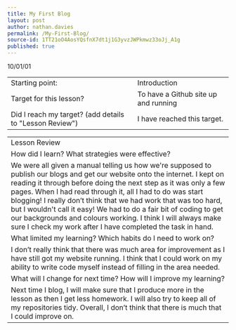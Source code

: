 ```yaml
---
title: My First Blog
layout: post
author: nathan.davies
permalink: /My-First-Blog/
source-id: 1TT21oO4AosYQsfnX7dt1j1G3yvzJWPkmwz33oJj_A1g
published: true
---
```


10/01/01


<table>
  <tr>
    <td>Starting point:</td>
    <td>Introduction</td>
  </tr>
  <tr>
    <td>Target for this lesson?</td>
    <td>To have a Github site up and running</td>
  </tr>
  <tr>
    <td>Did I reach my target? 
(add details to "Lesson Review")</td>
    <td> I have reached this target.</td>
  </tr>
</table>


<table>
  <tr>
    <td>Lesson Review</td>
  </tr>
  <tr>
    <td>How did I learn? What strategies were effective? </td>
  </tr>
  <tr>
    <td>We were all given a manual telling us how we're supposed to publish our blogs and get our website onto the internet. I kept on reading it through before doing the next step as it was only a few pages. When I had read through it, all I had to do was start blogging! I really don’t think that we had work that was too hard, but I wouldn't call it easy! We had to do a fair bit of coding to get our backgrounds and colours working. I think I will always make sure I check my work after I have completed the task in hand. </td>
  </tr>
  <tr>
    <td>What limited my learning? Which habits do I need to work on? </td>
  </tr>
  <tr>
    <td>I don’t really think that there was much area for improvement as I have still got my website running. I think that I could work on my ability to write code myself instead of filling in the area needed.</td>
  </tr>
  <tr>
    <td>What will I change for next time? How will I improve my learning?</td>
  </tr>
  <tr>
    <td>Next time I blog, I will make sure that I produce more in the lesson as then I get less homework. I will also try to keep all of my repositories tidy. Overall, I don’t think that there is much that I could improve on.</td>
  </tr>
</table>


